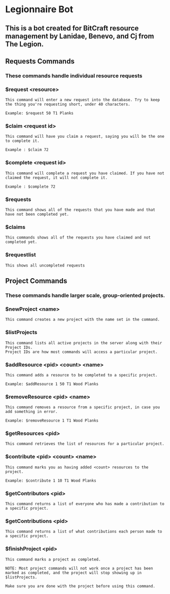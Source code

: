 # Legionnaire Bot

## This is a bot created for BitCraft resource management by Lanidae, Benevo, and Cj from The Legion.


## Requests Commands

### These commands handle individual resource requests

### $request \<resource\>

	This command will enter a new request into the database. Try to keep the thing you're requesting short, under 40 characters.

	Example: $request 50 T1 Planks

### $claim \<request id\>

	This command will have you claim a request, saying you will be the one to complete it.

	Example : $claim 72

### $complete \<request id\>

	This command will complete a request you have claimed. If you have not claimed the request, it will not complete it.

	Example : $complete 72

### $requests

	This command shows all of the requests that you have made and that have not been completed yet.

### $claims

	This commands shows all of the requests you have claimed and not completed yet.

### $requestlist

	This shows all uncompleted requests


## Project Commands

### These commands handle larger scale, group-oriented projects.

### $newProject \<name\>

	This command creates a new project with the name set in the command.

### $listProjects

	This command lists all active projects in the server along with their Project IDs.
	Project IDs are how most commands will access a particular project.

### $addResource \<pid\> \<count\> \<name\>

	This command adds a resource to be completed to a specific project.

	Example: $addResource 1 50 T1 Wood Planks

### $removeResource \<pid\> \<name\>

	This command removes a resource from a specific project, in case you add something in error.

	Example: $removeResource 1 T1 Wood Planks

### $getResources \<pid\>

	This command retrieves the list of resources for a particular project.

### $contribute \<pid\> \<count\> \<name\>

	This command marks you as having added <count> resources to the project.

	Example: $contribute 1 10 T1 Wood Planks

### $getContributors \<pid\>

	This command returns a list of everyone who has made a contribution to a specific project.

### $getContributions \<pid\>

	This command returns a list of what contributions each person made to a specific project.

### $finishProject \<pid\>

	This command marks a project as completed.

	NOTE: Most project commands will not work once a project has been marked as completed, and the project will stop showing up in $listProjects.

	Make sure you are done with the project before using this command.